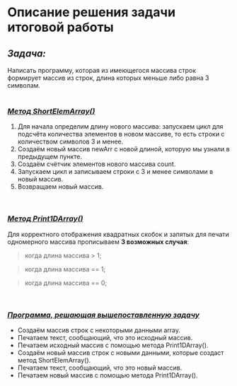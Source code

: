 # Описание решения задачи итоговой работы

## ***Задача:***
Написать программу, которая из имеющегося массива строк формирует массив из строк, длина которых меньше либо равна 3 символам.
<br>
<br>

### *<u>Метод ShortElemArray()</u>*
1. Для начала определим длину нового массива: запускаем цикл для подсчёта количества элементов в новом массиве, то есть строки с количеством символов 3 и менее.
2. Создаём новый массив newArr с новой длиной, которую мы узнали в предыдущем пункте.
3. Создаём счётчик элементов нового массива count.
4. Запускаем цикл и записываем строки с 3 и менее символами в новый массив.
5. Возвращаем новый массив.

<br>

### *<u>Метод Print1DArray()</u>*
Для корректного отображения квадратных скобок и запятых для печати одномерного массива прописываем __3 возможных случая__:
>когда длина массива > 1;

>когда длина массива == 1;

>когда длина массива == 0; 

<br>

### *<u>Программа, решающая вышепоставленную задачу</u>*
- Создаём массив строк с некоторыми данными array.
- Печатаем текст, сообщающий, что это исходный массив.
- Печатаем исходный массив с помощью метода Print1DArray().
- Создаём новый массив строк с новыми данными, которые создаст метод ShortElemArray().
- Печатаем текст, сообщающий, что это новый массив.
- Печатаем новый массив с помощью метода Print1DArray().
